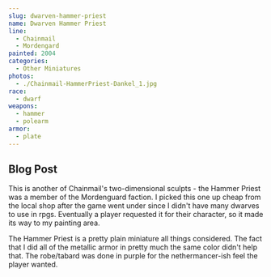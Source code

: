 ```yaml
---
slug: dwarven-hammer-priest
name: Dwarven Hammer Priest
line:
  - Chainmail
  - Mordengard
painted: 2004
categories:
  - Other Miniatures
photos:
  - ./Chainmail-HammerPriest-Dankel_1.jpg
race:
  - dwarf
weapons:
  - hammer
  - polearm
armor:
  - plate
---
```


## Blog Post

This is another of Chainmail's two-dimensional sculpts - the Hammer Priest was a member of the Mordenguard faction. I picked this one up cheap from the local shop after the game went under since I didn't have many dwarves to use in rpgs. Eventually a player requested it for their character, so it made its way to my painting area.

The Hammer Priest is a pretty plain miniature all things considered. The fact that I did all of the metallic armor in pretty much the same color didn't help that. The robe/tabard was done in purple for the nethermancer-ish feel the player wanted.
